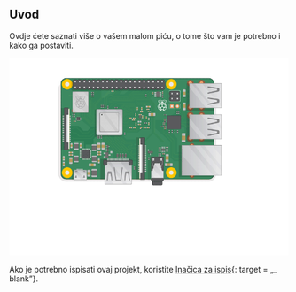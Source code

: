 ## Uvod

Ovdje ćete saznati više o vašem malom piću, o tome što vam je potrebno i kako ga postaviti.

![uključite pi](images/pi-plug-in.gif)

Ako je potrebno ispisati ovaj projekt, koristite [Inačica za ispis](https://projects.raspberrypi.org/en/projects/aspberry-pi-setting-up/print){: target = „_ blank”}.